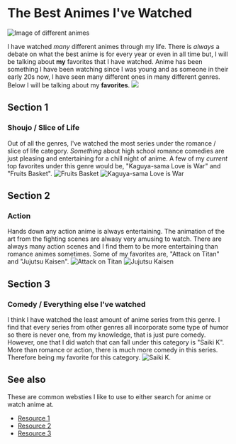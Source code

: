 # The Best Animes I've Watched
![Image of different animes](https://pbs.twimg.com/media/EIQQDnUWoAEkymw.jpg)

I have watched *many* different animes through my life. There is *always* a debate on what the best anime is for every year or even in all time but, I will be talking about **my** favorites that I have watched.
Anime has been something I have been watching since I was young and as someone in their early 20s now, I have seen many different ones in many different genres. Below I will be talking about my **favorites**.
![](https://thediplomat.com/wp-content/uploads/2020/08/sizes/td-story-s-2/thediplomat-2020-08-31-2.png)


## Section 1
### Shoujo / Slice of Life
Out of all the genres, I've watched the most series under the romance / slice of life category. *Something* about high school romance comedies are just pleasing and entertaining for a chill night of anime. A few of my *current* top favorites under this genre would be, "Kaguya-sama Love is War" and "Fruits Basket". 
![Fruits Basket](https://cdn.vox-cdn.com/thumbor/h9aEi2jnejU22YL8-iObR0U2wxM=/1400x1400/filters:format(jpeg)/cdn.vox-cdn.com/uploads/chorus_asset/file/19951002/Fruits_Basket_2019_Poster_3.jpg)
![Kaguya-sama Love is War](https://upload.wikimedia.org/wikipedia/en/8/87/Kaguya-sama_Love_is_War_art.jpg)


## Section 2
### Action
Hands down any action anime is always entertaining. The animation of the art from the fighting scenes are alwasy very amusing to watch. There are always many action scenes and I find them to be more entertaining than romance animes sometimes. Some of my favorites are, "Attack on Titan" and "Jujutsu Kaisen".
![Attack on Titan](https://flxt.tmsimg.com/assets/p10701949_b_v8_ah.jpg)
![Jujutsu Kaisen](https://m.media-amazon.com/images/M/MV5BNzQyYzU3Y2MtOWY2Yy00ZGM2LTg3ZTUtMDJkZTJiMmEzMjYxXkEyXkFqcGdeQXVyMTI2NTY3NDg5._V1_.jpg)

## Section 3
### Comedy / Everything else I've watched
I think I have watched the least amount of anime series from this genre. I find that every series from other genres all incorporate some type of humor so there is never one, from my knowledge, that is just pure comedy. However, one that I did watch that can fall under this category is "Saiki K". More than romance or action, there is much more comedy in this series. Therefore being my favorite for this category.
![Saiki K.](https://static.wikia.nocookie.net/saikikusounosainan/images/b/b0/Saiki_anime_1.png/revision/latest?cb=20191026233137)


## See also
These are common websties I like to use to either search for anime or watch anime at.
- [Resource 1](https://myanimelist.net/)
- [Resource 2](https://www.netflix.com/)
- [Resource 3](https://www.crunchyroll.com/)
